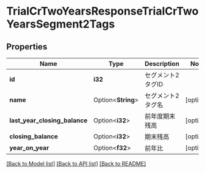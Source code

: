 # TrialCrTwoYearsResponseTrialCrTwoYearsSegment2Tags

## Properties

Name | Type | Description | Notes
------------ | ------------- | ------------- | -------------
**id** | **i32** | セグメント2タグID | 
**name** | Option<**String**> | セグメント2タグ名 | [optional]
**last_year_closing_balance** | Option<**i32**> | 前年度期末残高 | [optional]
**closing_balance** | Option<**i32**> | 期末残高 | [optional]
**year_on_year** | Option<**f32**> | 前年比 | [optional]

[[Back to Model list]](../README.md#documentation-for-models) [[Back to API list]](../README.md#documentation-for-api-endpoints) [[Back to README]](../README.md)


